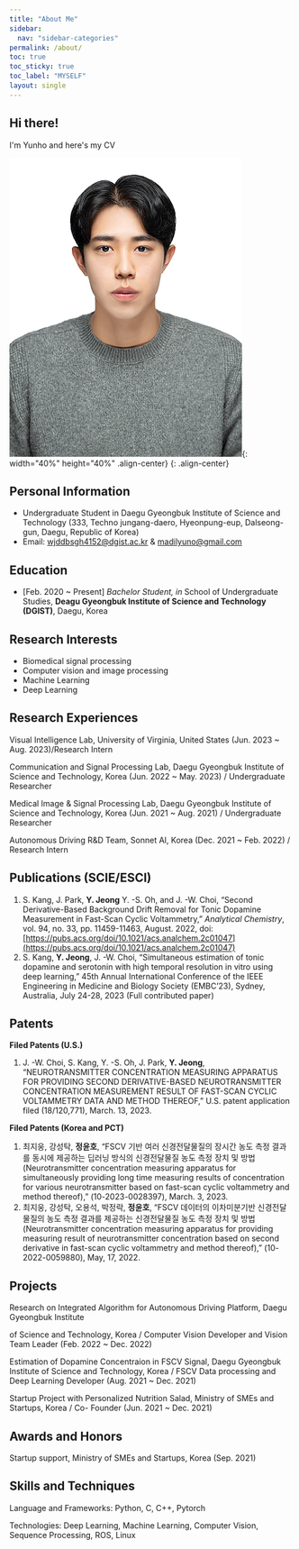 ```yaml
---
title: "About Me"
sidebar:
  nav: "sidebar-categories"
permalink: /about/
toc: true
toc_sticky: true
toc_label: "MYSELF"
layout: single
---
```


## Hi there!
I'm Yunho and here's my CV

![image](/assets/images/2.jpg){: width="40%" height="40%" .align-center}
{: .align-center}

## Personal Information

- Undergraduate Student in Daegu Gyeongbuk Institute of Science and Technology (333, Techno jungang-daero, Hyeonpung-eup, Dalseong-gun, Daegu, Republic of Korea)
- Email: [wjddbsgh4152@dgist.ac.kr](mailto:wjddbsgh4152@dgist.ac.kr) & [madilyuno@gmail.com](mailto:madilyuno@gmail.com)

## Education

- [Feb. 2020 ~ Present] *Bachelor* *Student, in* School of Undergraduate Studies, __Deagu Gyeongbuk Institute of Science and Technology (DGIST)__, Daegu, Korea

## Research Interests

- Biomedical signal processing
- Computer vision and image processing
- Machine Learning
- Deep Learning

## Research Experiences

Visual Intelligence Lab, University of Virginia, United States (Jun. 2023 ~ Aug. 2023)/Research Intern

Communication and Signal Processing Lab, Daegu Gyeongbuk Institute of Science and Technology, Korea (Jun. 2022 ~ May. 2023) / Undergraduate Researcher

Medical Image & Signal Processing Lab, Daegu Gyeongbuk Institute of Science and Technology, Korea (Jun. 2021 ~ Aug. 2021) / Undergraduate Researcher

Autonomous Driving R&D Team, Sonnet AI, Korea (Dec. 2021 ~ Feb. 2022) / Research Intern

## Publications (SCIE/ESCI)

1. S. Kang, J. Park, __Y. Jeong__ Y. -S. Oh, and J. -W. Choi, “Second Derivative-Based Background Drift Removal for Tonic Dopamine Measurement in Fast-Scan Cyclic Voltammetry,” *Analytical Chemistry*, vol. 94, no. 33, pp. 11459-11463, August. 2022, doi: [https://pubs.acs.org/doi/10.1021/acs.analchem.2c01047](https://pubs.acs.org/doi/10.1021/acs.analchem.2c01047)
2. S. Kang, __Y. Jeong__, J. -W. Choi, “Simultaneous estimation of tonic dopamine and serotonin with high temporal resolution in vitro using deep learning,” 45th Annual International Conference of the IEEE Engineering in Medicine and Biology Society (EMBC’23), Sydney, Australia, July 24-28, 2023 (Full contributed paper) 

## Patents

**Filed Patents (U.S.)**

1. J. -W. Choi, S. Kang, Y. -S. Oh, J. Park, __Y. Jeong__, “NEUROTRANSMITTER CONCENTRATION MEASURING APPARATUS FOR PROVIDING SECOND DERIVATIVE-BASED NEUROTRANSMITTER CONCENTRATION MEASUREMENT RESULT OF FAST-SCAN CYCLIC VOLTAMMETRY DATA AND METHOD THEREOF,” U.S. patent application filed (18/120,771), March. 13, 2023.

**Filed Patents (Korea and PCT)**

1. 최지웅, 강성탁, __정윤호__, “FSCV 기반 여러 신경전달물질의 장시간 농도 측정 결과를 동시에 제공하는 딥러닝 방식의 신경전달물질 농도 측정 장치 및 방법 (Neurotransmitter concentration measuring apparatus for simultaneously providing long time measuring results of concentration for various neurotransmitter based on fast-scan cyclic voltammetry and method thereof),” (10-2023-0028397), March. 3, 2023.
2. 최지웅, 강성탁, 오용석, 박정락, __정윤호__, “FSCV 데이터의 이차미분기반 신경전달물질의 농도 측정 결과를 제공하는 신경전달물질 농도 측정 장치 및 방법 (Neurotransmitter concentration measuring apparatus for providing measuring result of  neurotransmitter concentration based on second derivative in fast-scan cyclic voltammetry and method thereof),” (10-2022-0059880), May, 17, 2022.


## Projects

Research on Integrated Algorithm for Autonomous Driving Platform, Daegu Gyeongbuk Institute

of Science and Technology, Korea / Computer Vision Developer and Vision Team Leader (Feb. 2022 ~ Dec. 2022)

Estimation of Dopamine Concentraion in FSCV Signal, Daegu Gyeongbuk Institute of Science and Technology, Korea / FSCV Data processing and Deep Learning Developer (Aug. 2021 ~ Dec. 2021)

Startup Project with Personalized Nutrition Salad, Ministry of SMEs and Startups, Korea / Co- Founder (Jun. 2021 ~ Dec. 2021)


## Awards and Honors

Startup support, Ministry of SMEs and Startups, Korea (Sep. 2021)

## Skills and Techniques

Language and Frameworks: Python, C, C++, Pytorch

Technologies: Deep Learning, Machine Learning, Computer Vision, Sequence Processing, ROS, Linux
